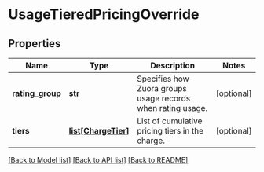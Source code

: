 # UsageTieredPricingOverride

## Properties
Name | Type | Description | Notes
------------ | ------------- | ------------- | -------------
**rating_group** | **str** | Specifies how Zuora groups usage records when rating usage.  | [optional] 
**tiers** | [**list[ChargeTier]**](ChargeTier.md) | List of cumulative pricing tiers in the charge.  | [optional] 

[[Back to Model list]](../README.md#documentation-for-models) [[Back to API list]](../README.md#documentation-for-api-endpoints) [[Back to README]](../README.md)


